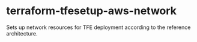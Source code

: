 # terraform-tfesetup-aws-network
Sets up network resources for TFE deployment according to the reference architecture.

